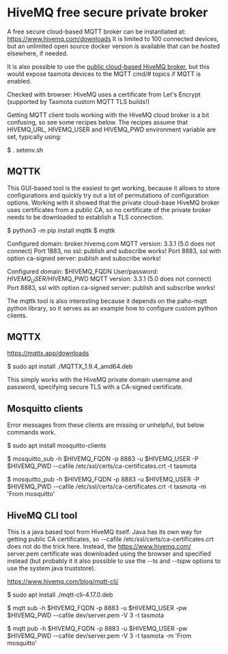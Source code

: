 # HiveMQ free secure private broker

A free secure cloud-based MQTT broker can be instantiated at: https://www.hivemq.com/downloads
It is limited to 100 connected devices, but an unlimited open source docker version is available that can be hosted elsewhere, if needed.

It is also possible to use the [public cloud-based HiveMQ broker](https://www.hivemq.com/public-mqtt-broker/), but this would expose tasmota devices to the MQTT cmd/# topics if MQTT is enabled.

Checked with browser: HiveMQ uses a certificate from Let's Encrypt (supported by Tasmota custom MQTT TLS builds!)

Getting MQTT client tools working with the HiveMQ cloud broker is a bit confusing, so see some recipes below. The recipes assume that HIVEMQ_URL, HIVEMQ_USER and HIVEMQ_PWD environment variable are set, typically using:

$ . setenv.sh


## MQTTK

This GUI-based tool is the easiest to get working, because it allows to store configurations and quickly try out a lot of permutations of configuration options. Working with it showed that the private cloud-base HiveMQ broker uses certificates from a public CA, so no certificate of the private broker needs to be downloaded to establish a TLS connection.

$ python3 -m pip install mqttk
$ mqttk

Configured domain:                              broker.hivemq.com
MQTT version:                                   3.3.1 (5.0 does not connect)
Port 1883, no ssl:                              publish and subscribe works!
Port 8883, ssl with option ca-signed server:    publish and subscribe works!

Configured domain:                              $HIVEMQ_FQDN
User/password:                                  $HIVEMQ_USER/$HIVEMQ_PWD
MQTT version:                                   3.3.1 (5.0 does not connect)
Port 8883, ssl with option ca-signed server:    publish and subscribe works!

The mqttk tool is also interesting because it depends on the paho-mqtt python library, so it serves as an example how to configure custom python clients.


## MQTTX

https://mqttx.app/downloads

$ sudo apt install ./MQTTX_1.9.4_amd64.deb

This simply works with the HiveMQ private domain username and password, specifying secure TLS with a CA-signed certificate.


## Mosquitto clients

Error messages from these clients are missing or unhelpful, but below commands work.

$ sudo apt install mosquitto-clients

$ mosquitto_sub -h $HIVEMQ_FQDN -p 8883 -u $HIVEMQ_USER -P $HIVEMQ_PWD --cafile /etc/ssl/certs/ca-certificates.crt -t tasmota

$ mosquitto_pub -h $HIVEMQ_FQDN -p 8883 -u $HIVEMQ_USER -P $HIVEMQ_PWD --cafile /etc/ssl/certs/ca-certificates.crt -t tasmota -m 'From mosquitto'


## HiveMQ CLI tool

This is a java based tool from HiveMQ itself. Java has its own way for getting public CA certificates, so --cafile /etc/ssl/certs/ca-certificates.crt does not do the trick here. Instead, the https://www.hivemq.com/ server.pem certificate was downloaded using the browser and specified instead (but probably it it also possible to use the --ts and --tspw options to use the system java truststore).

https://www.hivemq.com/blog/mqtt-cli/

$ sudo apt install ./mqtt-cli-4.17.0.deb

$ mqtt sub -h $HIVEMQ_FQDN -p 8883 -u $HIVEMQ_USER -pw $HIVEMQ_PWD --cafile dev/server.pem -V 3 -t tasmota

$ mqtt pub -h $HIVEMQ_FQDN -p 8883 -u $HIVEMQ_USER -pw $HIVEMQ_PWD --cafile dev/server.pem -V 3 -t tasmota -m 'From mosquitto'


